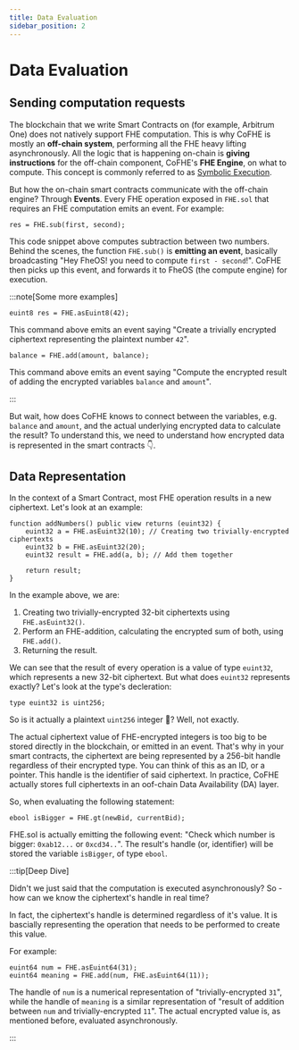 ```yaml
---
title: Data Evaluation
sidebar_position: 2
---
```


# Data Evaluation

## Sending computation requests

The blockchain that we write Smart Contracts on (for example, Arbitrum One) does not natively support FHE computation. This is why CoFHE is mostly an **off-chain system**, performing all the FHE heavy lifting asynchronously. All the logic that is happening on-chain is **giving instructions** for the off-chain component, CoFHE's **FHE Engine**, on what to compute. This concept is commonly referred to as [Symbolic Execution](https://en.wikipedia.org/wiki/Symbolic_execution).

But how the on-chain smart contracts communicate with the off-chain engine? Through **Events**. Every FHE operation exposed in `FHE.sol` that requires an FHE computation emits an event. For example:

```sol
res = FHE.sub(first, second);
```

This code snippet above computes subtraction between two numbers. Behind the scenes, the function `FHE.sub()` is **emitting an event**, basically broadcasting "Hey FheOS! you need to compute `first - second`!". CoFHE then picks up this event, and forwards it to FheOS (the compute engine) for execution.

:::note[Some more examples]

```sol
euint8 res = FHE.asEuint8(42);
```

This command above emits an event saying "Create a trivially encrypted ciphertext representing the plaintext number `42`".

```sol
balance = FHE.add(amount, balance);
```

This command above emits an event saying "Compute the encrypted result of adding the encrypted variables `balance` and `amount`".

:::

But wait, how does CoFHE knows to connect between the variables, e.g. `balance` and `amount`, and the actual underlying encrypted data to calculate the result? To understand this, we need to understand how encrypted data is represented in the smart contracts 👇.

## Data Representation

In the context of a Smart Contract, most FHE operation results in a new ciphertext. Let's look at an example:

```sol
function addNumbers() public view returns (euint32) {
    euint32 a = FHE.asEuint32(10); // Creating two trivially-encrypted ciphertexts
    euint32 b = FHE.asEuint32(20);
    euint32 result = FHE.add(a, b); // Add them together

    return result;
}
```

In the example above, we are:

1. Creating two trivially-encrypted 32-bit ciphertexts using `FHE.asEuint32()`.
2. Perform an FHE-addition, calculating the encrypted sum of both, using `FHE.add()`.
3. Returning the result.

We can see that the result of every operation is a value of type `euint32`, which represents a new 32-bit ciphertext. But what does `euint32` represents exactly? Let's look at the type's decleration:

```sol
type euint32 is uint256;
```

So is it actually a plaintext `uint256` integer 🤔? Well, not exactly.

The actual ciphertext value of FHE-encrypted integers is too big to be stored directly in the blockchain, or emitted in an event. That's why in your smart contracts, the ciphertext are being represented by a 256-bit handle regardless of their encrypted type. You can think of this as an ID, or a pointer. This handle is the identifier of said ciphertext. In practice, CoFHE actually stores full ciphertexts in an oof-chain Data Availability (DA) layer.

So, when evaluating the following statement:

```sol
ebool isBigger = FHE.gt(newBid, currentBid);
```

FHE.sol is actually emitting the following event: "Check which number is bigger: `0xab12...` or `0xcd34..`". The result's handle (or, identifier) will be stored the variable `isBigger`, of type `ebool`.

:::tip[Deep Dive]

Didn't we just said that the computation is executed asynchronously? So - how can we know the ciphertext's handle in real time?

In fact, the ciphertext's handle is determined regardless of it's value. It is bascially representing the operation that needs to be performed to create this value.

For example:

```sol
euint64 num = FHE.asEuint64(31);
euint64 meaning = FHE.add(num, FHE.asEuint64(11));
```

The handle of `num` is a numerical representation of "trivially-encrypted `31`", while the handle of `meaning` is a similar representation of "result of addition between `num` and trivially-encrypted `11`". The actual encrypted value is, as mentioned before, evaluated asynchronously.

:::
